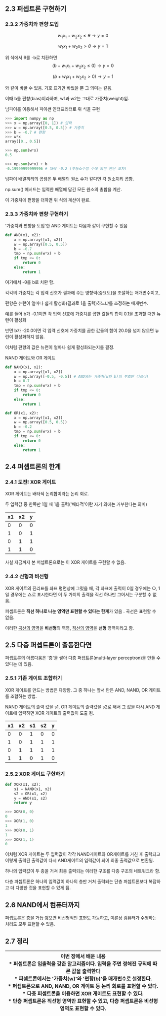 ## 2.3 퍼셉트론 구현하기

### 2.3.2 가중치와 편향 도입

$$
w_1x_1 + w_2x_2 ≤ θ → y = 0
$$

$$
w_1x_1 + w_2x_2 > θ → y = 1
$$

위 식에서 θ를 -b로 치환하면 
$$
(b + w_1x_1 + w_2x_2 ≤ 0) → y = 0
$$

$$
(b + w_1x_1 + w_2x_2 > 0) → y = 1
$$

와 같이 바꿀 수 있음. 기호 표기만 바꿨을 뿐 그 의미는 같음.

이때 b를 편향(bias)이라하며, w1과 w2는 그대로 가중치(weight)임.

넘파이를 이용해서 파이썬 인터프리터로 위 식을 구현

``` python
>>> import numpy as np
>>> x = np.array([0, 1]) # 입력
>>> w = np.array([0.5, 0.5]) # 가중치
>>> b = -0.7 # 편향
>>> w*x
array([0., 0.5])

>>> np.sum(w*x)
0.5

>>> np.sum(w*x) + b
-0.19999999999996 # 대략 -0.2 (부동소수점 수에 의한 연산 오차)
```



넘파이 배열끼리의 곱셈은 두 배열의 원소 수가 같다면 각 원소끼리 곱함.

np.sum() 메서드는 입력한 배열에 담긴 모든 원소의 총합을 계산.

이 가중치에 편향을 더하면 위 식의 계산이 완료.



### 2.3.3 가중치와 편향 구현하기

'가중치와 편향을 도입'한 AND 게이트는 다음과 같이 구현할 수 있음

```python
def AND(x1, x2):
    x = np.array([x1, x2])
    w = np.array([0.5, 0.5])
    b = -0.7
    tmp = np.sum(w*x) + b
    if tmp <= 0:
        return 0
    else:
        return 1
```

여기에서 -θ를 b로 치환 함. 

각각의 가중치는 각 입력 신호가 결과에 주는 영향력(중요도)을 조절하는 매개변수이고,

편향은 뉴런이 얼마나 쉽게 활성화(결과로 1을 출력)하느냐를 조정하는 매개변수.

예를 들어 b가 -0.1이면 각 입력 신호에 가중치를 곱한 값들의 합이 0.1을 초과할 때만 뉴런이 활성화

반면 b가 -20.0이면 각 입력 신호에 가중치를 곱한 값들의 합이 20.0을 넘지 않으면 뉴런이 활성화하지 않음.

이처럼 편향의 값은 뉴런이 얼마나 쉽게 활성화되는지를 결정. 



NAND 게이트와 OR 게이트

``` python
def NAND(x1, x2):
    x = np.array([x1, x2])
    w = np.array([-0.5, -0.5]) # AND와는 가중치(w와 b)의 부호만 다르다!
    b = 0.7
    tmp = np.sum(w*x) + b
    if tmp <= 0:
        return 0
    else:
        return 1
```

```python
def OR(x1, x2):
    x = np.array([x1, x2])
    w = np.array([0.5, 0.5]) 
    b = -0.2
    tmp = np.sum(w*x) + b
    if tmp <= 0:
        return 0
    else:
        return 1
```



## 2.4 퍼셉트론의 한계

### 2.4.1 도전! XOR 게이트

XOR 게이트는 배타적 논리합이라는 논리 회로.

두 입력값 중 한쪽만 1일 때 1을 출력('배타적'이란 자기 외에는 거부한다는 의미)

| x1   | x2   | y    |
| ---- | ---- | ---- |
| 0    | 0    | 0    |
| 1    | 0    | 1    |
| 0    | 1    | 1    |
| 1    | 1    | 0    |

사실 지금까지 본 퍼셉트론으로는 이 XOR 게이트를 구현할 수 없음.



### 2.4.2 선형과 비선형

XOR 게이트의 진리표를 좌표 평면상에 그렸을 때, 각 좌표에 출력이 0일 경우에는 ○, 1일 경우에는 △로 표시한다면 이 두 가지의 출력을 직선 하나만 그어서는 구분할 수 없음.

퍼셉트론은 **직선 하나로 나눈 영역만 표현할 수 있다는 한계**가 있음 . 곡선은 표현할 수 없음.

이러한 <u>곡선의 영역</u>을 **비선형**의 역영, <u>직선의 영역</u>을 **선형** 영역이라고 함.



## 2.5 다층 퍼셉트론이 출동한다면

퍼셉트론의 아름다움은 '층'을 쌓아 다층 퍼셉트론(multi-layer perceptron)을 만들 수 있다는 데 있음.



### 2.5.1 기존 게이트 조합하기

XOR 게이트를 만드는 방법은 다양함. 그 중 하나는 앞서 만든 AND, NAND, OR 게이트를 조합하는 방법.

NAND 게이트의 출력 값을 s1, OR 게이트의 출력값을 s2로 해서 그 값을 다시 AND 게이트에 입력하면 XOR 게이트의 출력값이 도출 됨.

| x1   | x2   | s1   | s2   | y    |
| ---- | ---- | ---- | ---- | ---- |
| 0    | 0    | 1    | 0    | 0    |
| 1    | 0    | 1    | 1    | 1    |
| 0    | 1    | 1    | 1    | 1    |
| 1    | 1    | 0    | 1    | 0    |



### 2.5.2 XOR 게이트 구현하기

```python
def XOR(x1, x2):
    s1 = NAND(x1, x2)
    s2 = OR(x1, x2)
    y = AND(s1, s2)
    return y
```

``` python
>>> XOR(0, 0)
0
>>> XOR(1, 0)
1
>>> XOR(0, 1)
1
>>> XOR(1, 1)
0
```



이처럼 XOR 게이트는 두 입력값이 각각 NAND게이트와 OR게이트를 거친  후 출력되고 이렇게 출력된 출력값이 다시 AND게이트의 입력값이 되어 최종 출력값으로 변환됨. 

하나의 입력값이 두 층을 거쳐 최총 출력되는 이러한 구조를 다층 구조의 네트워크라 함. 

다층 퍼셉트론은 하나의 입력값이 하나의 층만 거처 출력되는 단층 퍼셉트론보다 복잡하고 더 다양한 것을 표현할 수 있게 됨.



## 2.6 NAND에서 컴퓨터까지

퍼셉트론은 층을 거듭 쌓으면 비선형적인 표현도 가능하고, 이론상 컴퓨터가 수행하는 처리도 모두 표현할 수 있음.



## 2.7 정리

| 이번 장에서 배운 내용<br />* 퍼셉트론은 입출력을 갖춘 알고리즘이다. 입력을 주면 정해진 규칙에 따른 값을 출력한다<br />* 퍼셉트론에서는 '가중치(w)'와 '편향(b)'을 매개변수로 설정한다.<br />* 퍼셉트론으로 AND, NAND, OR 게이트 등 논리 회로를 표현할 수 있다.<br />* 다층 퍼셉트론을 이용하면 XOR 게이트도 표현할 수 있다.<br />* 단층 퍼셉트론은 직선형 영역만 표현할 수 있고, 다층 퍼셉트론은 비선형 영역도 표현할 수 있다. |
| ------------------------------------------------------------ |



